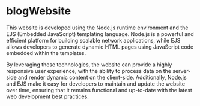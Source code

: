 # blogWebsite

This website is developed using the Node.js runtime environment and the EJS (Embedded JavaScript) templating language. Node.js is a powerful and efficient platform for building scalable network applications, while EJS allows developers to generate dynamic HTML pages using JavaScript code embedded within the templates.

By leveraging these technologies, the website can provide a highly responsive user experience, with the ability to process data on the server-side and render dynamic content on the client-side. Additionally, Node.js and EJS make it easy for developers to maintain and update the website over time, ensuring that it remains functional and up-to-date with the latest web development best practices.
